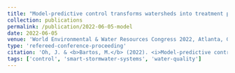 ```yaml
---
title: "Model-predictive control transforms watersheds into treatment plants"
collection: publications
permalink: /publication/2022-06-05-model
date: 2022-06-05
venue: 'World Environmental & Water Resources Congress 2022, Atlanta, GA'
type: 'refereed-conference-proceeding'
citation: 'Oh, J. & <b>Bartos, M.</b> (2022). <i>Model-predictive control transforms watersheds into treatment plants</i>. World Environmental & Water Resources Congress 2022, Atlanta, GA. [Oral Presentation]'
tags: ['control', 'smart-stormwater-systems', 'water-quality']
---
```

